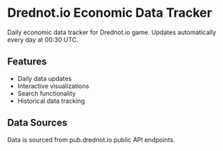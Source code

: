 # Drednot.io Economic Data Tracker

Daily economic data tracker for Drednot.io game. Updates automatically every day at 00:30 UTC.

## Features
- Daily data updates
- Interactive visualizations
- Search functionality
- Historical data tracking

## Data Sources
Data is sourced from pub.drednot.io public API endpoints.